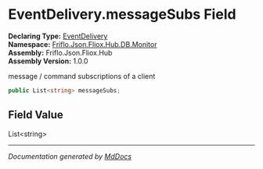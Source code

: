 ﻿<!--  
  <auto-generated>   
    The contents of this file were generated by a tool.  
    Changes to this file may be list if the file is regenerated  
  </auto-generated>   
-->

# EventDelivery.messageSubs Field

**Declaring Type:** [EventDelivery](../index.md)  
**Namespace:** [Friflo.Json.Fliox.Hub.DB.Monitor](../../index.md)  
**Assembly:** Friflo.Json.Fliox.Hub  
**Assembly Version:** 1.0.0

message \/ command subscriptions of a client

```csharp
public List<string> messageSubs;
```

## Field Value

List\<string\>

___

*Documentation generated by [MdDocs](https://github.com/ap0llo/mddocs)*
